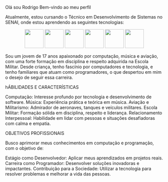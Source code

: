 Olá sou Rodrigo
Bem-vindo ao meu perfil 

Atualmente, estou cursando o Técnico em Desenvolvimento de Sistemas no SENAI, onde estou aprendendo as seguintes tecnologias:

<div align="center">
  <img src="https://cdn.jsdelivr.net/gh/devicons/devicon/icons/javascript/javascript-original.svg" width="60" />
  <img src="https://cdn.jsdelivr.net/gh/devicons/devicon/icons/html5/html5-original.svg" width="60" />
  <img src="https://cdn.jsdelivr.net/gh/devicons/devicon/icons/css3/css3-original.svg" width="60" />
  <img src="https://cdn.jsdelivr.net/gh/devicons/devicon/icons/nodejs/nodejs-original.svg" width="60" />
  <img src="https://cdn.jsdelivr.net/gh/devicons/devicon/icons/react/react-original.svg" width="60" />
  <img src="https://cdn.jsdelivr.net/gh/devicons/devicon/icons/postgresql/postgresql-original.svg" width="60" />
</div>

Sou um jovem de 17 anos apaixonado por computação, música e aviação, com uma forte formação em disciplina e respeito adquirida na Escola Militar. Desde criança, tenho fascínio por computadores e tecnologia, e tenho familiares que atuam como programadores, o que despertou em mim o desejo de seguir essa carreira.

hÁBILIDADES E CARACTERÍSTICAS

Computação: Interesse profundo por tecnologia e desenvolvimento de software.
Música: Experiência prática e teórica em música.
Aviação e Militarismo: Admirador de aeronaves, tanques e veículos militares.
Escola Militar: Formação sólida em disciplina, respeito e liderança.
Relacionamento Interpessoal: Habilidade em lidar com pessoas e situações desafiadoras com calma e empatia.

OBJETIVOS PROFISSIONAIS

Busco aprimorar meus conhecimentos em computação e programação, com o objetivo de:

Estágio como Desenvolvedor: Aplicar meus aprendizados em projetos reais.
Carreira como Programador: Desenvolver soluções inovadoras e impactantes.
Contribuição para a Sociedade: Utilizar a tecnologia para resolver problemas e melhorar a vida das pessoas.
